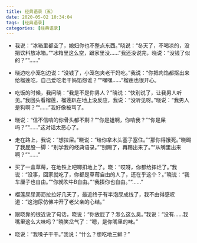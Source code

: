 ```yaml
---
title: 经典语录（五）
date: 2020-05-02 10:34:04
tags: [经典语录]
categories: [经典语录]
---
```


- 我说：“冰箱里都空了，媳妇你也不整点东西。”晓说：“冬天了，不喝凉的，没把饮料放冰箱。”“冰箱里这么空，跟家里没……”我还没说完，晓说：“没钱了似的？”“……”

  <!--more-->

- 晓边吃小笼包边说：“没钱了，小笼包夹老干妈吃。”我说：“你把肉馅都抠出来给榴莲吃，自己爱吃老干妈馅怨谁？”“嘿嘿……”榴莲也很开心。

- 吃饭的时候，我问晓：“我是不是你男人？”晓说：“快别说了，让我男人听见。”我回头看榴莲，榴莲趴在地上没反应，我说：“没听见呀。”晓说：“我男人是狗啊？”“……”我好像被骂了。

- 晓说：“信不信啃的你骨头都不剩？”“你是蛆啊，你啃我？”“你是屎吗？”“……”这对话太恶心了。

- 走在路上，我说：“想拉屎。”晓说：“给你拿木头塞子塞住。”“那你得饿死。”晓踢了我屁股一脚：“别学我的经典语录。”“别踢了，再踢出来了。”“从嘴里出来啊？”“……”

- 买了一盒草莓，在地铁上吧唧扣地上了。晓：“哎呀，你都给摔烂了。”我说：“没事，回家就吃了，你都是草莓自由的人了，还在乎这个？。”晓说：“我车厘子也自由。”“你就吹牛B自由。”“我揍你也自由。”“……”

- 榴莲尿尿沥沥拉拉好几天了，最近终于有半泡尿成线了，我不由得感叹道：“这泡尿仿佛冲开了老父亲的心结。”

- 跟晓靠的很近说了句话，晓说：“你放屁了？怎么这么臭。”我说：“没有……我嘴里这么大味吗？”晓笑岔气了：“嗯，是你嘴里的味。”

- 晓说：“我嗓子干干。”我说：“什么？想吃地三鲜？”


